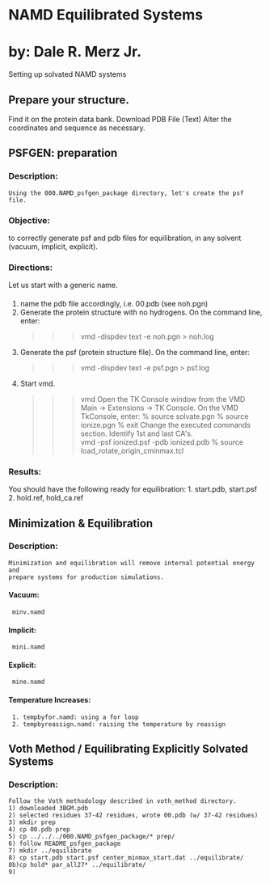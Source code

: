 # NAMD Equilibrated Systems
by: Dale R. Merz Jr.
====================
Setting up solvated NAMD systems

## Prepare your structure.
   Find it on the protein data bank.
Download PDB File (Text)
Alter the coordinates and sequence as necessary.

## PSFGEN: preparation
### Description: 
    Using the 000.NAMD_psfgen_package directory, let's create the psf file.
### Objective: 
to correctly generate psf and pdb files for equilibration, in any
solvent (vacuum, implicit, explicit).
### Directions:
Let us start with a generic name.
#### 
1. name the pdb file accordingly, i.e. 00.pdb (see noh.pgn)
2. Generate the protein structure with no hydrogens.
   On the command line, enter:
   >>> vmd -dispdev text -e noh.pgn > noh.log
3. Generate the psf (protein structure file).
   On the command line, enter:
   >>> vmd -dispdev text -e psf.pgn > psf.log
4. Start vmd.
   >>> vmd
   Open the TK Console window from the VMD Main -> Extensions -> TK Console.
   On the VMD TkConsole, enter:
   % source solvate.pgn
   % source ionize.pgn
   % exit
   Change the executed commands section. Identify 1st and last CA's.    
   >>> vmd -psf ionized.psf -pdb ionized.pdb
   % source load_rotate_origin_cminmax.tcl

### Results:
You should have the following ready for equilibration:
    1. start.pdb, start.psf
    2. hold.ref, hold_ca.ref

## Minimization & Equilibration
### Description: 
    Minimization and equilibration will remove internal potential energy and
    prepare systems for production simulations.
#### Vacuum: 
     minv.namd
#### Implicit: 
     mini.namd
#### Explicit: 
     mine.namd
#### Temperature Increases: 
     1. tempbyfor.namd: using a for loop
     2. tempbyreassign.namd: raising the temperature by reassign

## Voth Method / Equilibrating Explicitly Solvated Systems
### Description: 
    Follow the Voth methodology described in voth_method directory.
    1) downloaded 3BGM.pdb
    2) selected residues 37-42 residues, wrote 00.pdb (w/ 37-42 residues)
    3) mkdir prep
    4) cp 00.pdb prep
    5) cp ../../../000.NAMD_psfgen_package/* prep/
    6) follow README_psfgen_package
    7) mkdir ../equilibrate
    8) cp start.pdb start.psf center_minmax_start.dat ../equilibrate/
    8b)cp hold* par_all27* ../equilibrate/
    9) 